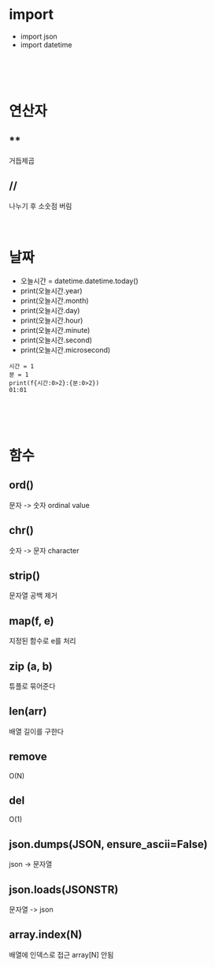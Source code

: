 # import
* import json
* import datetime
<br>
<br>
<br>

# 연산자
## **
거듭제곱

## //
나누기 후 소숫점 버림
<br>
<br>
<br>

# 날짜
* 오늘시간 = datetime.datetime.today()
* print(오늘시간.year)
* print(오늘시간.month)
* print(오늘시간.day)
* print(오늘시간.hour)
* print(오늘시간.minute)
* print(오늘시간.second)
* print(오늘시간.microsecond)
```
시간 = 1
분 = 1
print(f{시간:0>2}:{분:0>2})
01:01
```
<br>
<br>
<br>

# 함수
## ord()
문자 -> 숫자 ordinal value

## chr()
숫자 -> 문자 character

## strip()
문자열 공백 제거

## map(f, e)
지정된 함수로 e를 처리

## zip (a, b)
튜플로 묶어준다

## len(arr)
배열 길이를 구한다

## remove
O(N)

## del
O(1)

## json.dumps(JSON, ensure_ascii=False)
json -> 문자열

## json.loads(JSONSTR)
문자열 -> json

## array.index(N)
배열에 인덱스로 접근 array[N] 안됨
<br>
<br>
<br>
